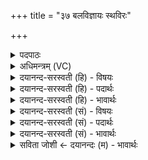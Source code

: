 +++
title = "३७ बलविज्ञायः स्थविरः"

+++
<details><summary>पदपाठः</summary>

ब॒ल॒वि॒ज्ञा॒य इति॑ बलऽविज्ञा॒यः। स्थवि॑रः। प्रवी॑र॒ इति॒ प्रऽवी॑रः। सह॑स्वान्। वा॒जी। सह॑मानः। उ॒ग्रः। अ॒भिवी॑र॒ इत्य॒भिऽवी॑रः। अ॒भिस॒त्वेत्य॒भिऽस॑त्वा। स॒हो॒जा इति॑ सहः॒ऽजाः। जैत्र॑म्। इ॒न्द्र॒। रथ॑म्। आ। ति॒ष्ठ॒। गो॒विदिति॑ गो॒ऽवित्। ३७।
</details>

<details><summary>अधिमन्त्रम् (VC)</summary>

- इन्द्रो देवता
- अप्रतिरथ ऋषिः
- आर्षी त्रिष्टुप्
- धैवतः
</details>

<details><summary>दयानन्द-सरस्वती (हि) - विषयः</summary>

फिर भी उसी विषय को अगले मन्त्र में कहा है ॥
</details>

<details><summary>दयानन्द-सरस्वती (हि) - पदार्थः</summary>

पदार्थान्वयभाषाः -  हे (इन्द्र) युद्ध की उत्तम सामग्री युक्त सेनापति ! (बलविज्ञायः) जो अपनी सेना को बली करना जानता (स्थविरः) वृद्ध (प्रवीरः) उत्तम वीर (सहस्वान्) अत्यन्त बलवान् (वाजी) जिसको प्रशंसित शास्त्रबोध है, (सहमानः) जो सुख और दुःख को सहने तथा (उग्रः) दुष्टों के मारने में तीव्र तेजवाला (अभिवीरः) जिस के अभीष्ट अर्थात् तत्काल चाहे हुए काम के करनेवाले वा (अभिसत्वा) सब ओर से युद्धविद्या में कुशल रक्षा करनेहारे वीर हैं, (सहोजाः) बल से प्रसिद्ध (गोवित्) वाणी, गौओं वा पृथिवी को प्राप्त होता हुआ, ऐसा तू युद्ध के लिये (जैत्रम्) जीतनेवाले वीरों से घेरे हुए (रथम्) पृथिवी, समुद्र और आकाश में चलनेवाले रथ को (आ, तिष्ठ) आकर स्थित हो अर्थात् उसमें बैठ ॥३७ ॥
</details>

<details><summary>दयानन्द-सरस्वती (हि) - भावार्थः</summary>

भावार्थभाषाः -  सेनापति वा सेना के वीर जब शत्रुओं से युद्ध की इच्छा करें, तब परस्पर सब ओर से रक्षा और रक्षा के साधनों को संग्रह कर विचार और उत्साह के साथ वर्त्तमान आलस्यरहित होते हुए शत्रुओं को जीतने में तत्पर हों ॥३७ ॥
</details>

<details><summary>दयानन्द-सरस्वती (सं) - विषयः</summary>

पुनस्तमेव विषयमाह ॥
</details>

<details><summary>दयानन्द-सरस्वती (सं) - पदार्थः</summary>

पदार्थान्वयभाषाः -  हे इन्द्र सेनापते ! बलविज्ञायः स्थविरः प्रवीरः सहस्वान् वाजी सहमान उग्रोऽभिवीरोऽभिसत्वा सहोजा गोवित् संस्त्वं युद्धाय जैत्रं रथमातिष्ठ ॥३७ ॥
</details>

<details><summary>दयानन्द-सरस्वती (सं) - भावार्थः</summary>

भावार्थभाषाः -  सेनापतिः सेनावीरा वा यदा शत्रुभिः योद्धुमिच्छेयुस्तदा परस्परं सर्वतो रक्षां रक्षासाधनानि वा संगृह्य बुद्ध्युत्साहेन सह वर्त्तमाना अनलसाः सन्तः शत्रुविजयतत्परा भवेयुः ॥३७ ॥
</details>

<details><summary>सविता जोशी ← दयानन्दः (म) - भावार्थः</summary>

भावार्थभाषाः -  सेनापती किंवा सेनेचे वीर यांना जेव्हा शत्रूंबरोबर युद्ध करावयाचे असेल तेव्हा त्यांनी सर्व बाजूंनी संरक्षणाची व्यवस्था करावी, तसेच रक्षण करणाऱ्या साधनांचा संग्रह करावा. आळस सोडून द्यावा व विचारपूर्वक उत्साहाने शत्रूंना जिंकण्यासाठी आणि विजय प्राप्त करण्यासाठी तत्पर असावे.
</details>